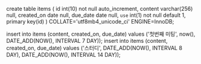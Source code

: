 create table items (
    id int(10) not null auto_increment, 
    content varchar(256) null, 
    created_on date null, 
    due_date date null, 
    `use` int(1) not null default 1, 
    primary key(id)
) COLLATE='utf8mb4_unicode_ci' ENGINE=InnoDB;

insert into items (content, created_on, due_date) values ('첫번째 미팅', now(), DATE_ADD(NOW(), INTERVAL 7 DAY));
insert into items (content, created_on, due_date) values ('스터디', DATE_ADD(NOW(), INTERVAL 8 DAY), DATE_ADD(NOW(), INTERVAL 14 DAY));
